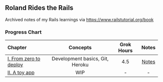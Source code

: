 ## Roland Rides the Rails
Archived notes of my Rails learnings via https://www.railstutorial.org/book

### Progress Chart
| Chapter | Concepts | Grok Hours | Notes |
|:--------|:--------:|:----------:|:-----:|
| [I. From zero to deploy](https://www.railstutorial.org/book/beginning) | Development basics, Git, Heroku | 4.5 | [Notes](Chapter%2001/Chapter%2001%20Notes.md) |
| [II. A toy app](https://www.railstutorial.org/book/toy_app) | WIP | - | - |
